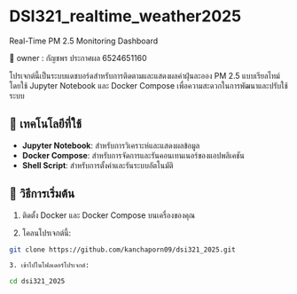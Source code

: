 # DSI321_realtime_weather2025
Real-Time PM 2.5 Monitoring  Dashboard

📌 owner : กัญชพร ประกาศผล 6524651160

โปรเจกต์นี้เป็นระบบแดชบอร์ดสำหรับการติดตามและแสดงผลค่าฝุ่นละออง PM 2.5 แบบเรียลไทม์ โดยใช้ Jupyter Notebook และ Docker Compose เพื่อความสะดวกในการพัฒนาและปรับใช้ระบบ

## 🧱 เทคโนโลยีที่ใช้

- **Jupyter Notebook**: สำหรับการวิเคราะห์และแสดงผลข้อมูล  
- **Docker Compose**: สำหรับการจัดการและรันคอนเทนเนอร์ของแอปพลิเคชัน  
- **Shell Script**: สำหรับการตั้งค่าและรันระบบอัตโนมัติ  

## 📝 วิธีการเริ่มต้น

1. ติดตั้ง Docker และ Docker Compose บนเครื่องของคุณ

2. โคลนโปรเจกต์นี้:

```bash
git clone https://github.com/kanchaporn09/dsi321_2025.git

3. เข้าไปในโฟลเดอร์โปรเจกต์:

cd dsi321_2025
